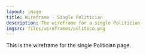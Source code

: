 ```yaml
---
layout: image
title: Wireframe - Single Politician
description: The wireframe for a single Politician
imgsrc: files/wireframes/politico.png
---
```


This is the wireframe for the single Politician page.


    
